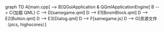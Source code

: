 graph TD
    A[main.cpp] --> B[QGuiApplication & QQmlApplicationEngine]
    B --> C{加载 QML}
    C --> D[samegame.qml]
    D --> E1[BoomBlock.qml]
    D --> E2[Button.qml]
    D --> E3[Dialog.qml]
    D --> F[samegame.js]
    D --> G[资源文件（pics, highscores）]